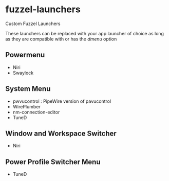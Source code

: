 # fuzzel-launchers
Custom Fuzzel Launchers 

These launchers can be replaced with your app launcher of choice as long as they are compatible with or has the _dmenu_ option

## Powermenu
- Niri
- Swaylock

## System Menu
- pwvucontrol : PipeWire version of pavucontrol
- WirePlumber
- nm-connection-editor
- TuneD

## Window and Workspace Switcher
- Niri

## Power Profile Switcher Menu
- TuneD
